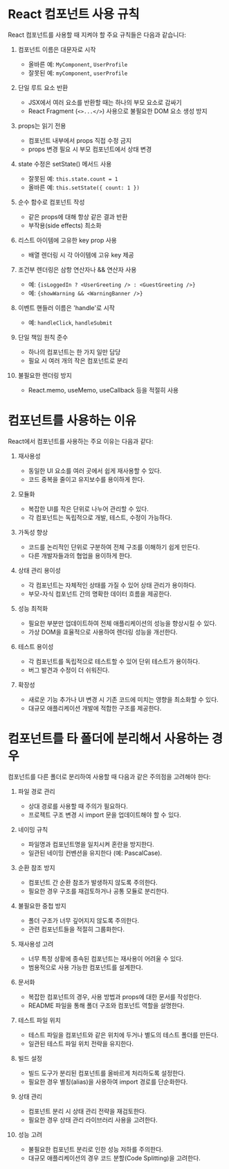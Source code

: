 # React 컴포넌트 사용 규칙

React 컴포넌트를 사용할 때 지켜야 할 주요 규칙들은 다음과 같습니다:

1. 컴포넌트 이름은 대문자로 시작

   - 올바른 예: `MyComponent`, `UserProfile`
   - 잘못된 예: `myComponent`, `userProfile`

2. 단일 루트 요소 반환

   - JSX에서 여러 요소를 반환할 때는 하나의 부모 요소로 감싸기
   - React Fragment (`<>...</>`) 사용으로 불필요한 DOM 요소 생성 방지

3. props는 읽기 전용

   - 컴포넌트 내부에서 props 직접 수정 금지
   - props 변경 필요 시 부모 컴포넌트에서 상태 변경

4. state 수정은 setState() 메서드 사용

   - 잘못된 예: `this.state.count = 1`
   - 올바른 예: `this.setState({ count: 1 })`

5. 순수 함수로 컴포넌트 작성

   - 같은 props에 대해 항상 같은 결과 반환
   - 부작용(side effects) 최소화

6. 리스트 아이템에 고유한 key prop 사용

   - 배열 렌더링 시 각 아이템에 고유 key 제공

7. 조건부 렌더링은 삼항 연산자나 && 연산자 사용

   - 예: `{isLoggedIn ? <UserGreeting /> : <GuestGreeting />}`
   - 예: `{showWarning && <WarningBanner />}`

8. 이벤트 핸들러 이름은 'handle'로 시작

   - 예: `handleClick`, `handleSubmit`

9. 단일 책임 원칙 준수

   - 하나의 컴포넌트는 한 가지 일만 담당
   - 필요 시 여러 개의 작은 컴포넌트로 분리

10. 불필요한 렌더링 방지
    - React.memo, useMemo, useCallback 등을 적절히 사용

# 컴포넌트를 사용하는 이유

React에서 컴포넌트를 사용하는 주요 이유는 다음과 같다:

1. 재사용성

   - 동일한 UI 요소를 여러 곳에서 쉽게 재사용할 수 있다.
   - 코드 중복을 줄이고 유지보수를 용이하게 한다.

2. 모듈화

   - 복잡한 UI를 작은 단위로 나누어 관리할 수 있다.
   - 각 컴포넌트는 독립적으로 개발, 테스트, 수정이 가능하다.

3. 가독성 향상

   - 코드를 논리적인 단위로 구분하여 전체 구조를 이해하기 쉽게 만든다.
   - 다른 개발자들과의 협업을 용이하게 한다.

4. 상태 관리 용이성

   - 각 컴포넌트는 자체적인 상태를 가질 수 있어 상태 관리가 용이하다.
   - 부모-자식 컴포넌트 간의 명확한 데이터 흐름을 제공한다.

5. 성능 최적화

   - 필요한 부분만 업데이트하여 전체 애플리케이션의 성능을 향상시킬 수 있다.
   - 가상 DOM을 효율적으로 사용하여 렌더링 성능을 개선한다.

6. 테스트 용이성

   - 각 컴포넌트를 독립적으로 테스트할 수 있어 단위 테스트가 용이하다.
   - 버그 발견과 수정이 더 쉬워진다.

7. 확장성

   - 새로운 기능 추가나 UI 변경 시 기존 코드에 미치는 영향을 최소화할 수 있다.
   - 대규모 애플리케이션 개발에 적합한 구조를 제공한다.

# 컴포넌트를 타 폴더에 분리해서 사용하는 경우

컴포넌트를 다른 폴더로 분리하여 사용할 때 다음과 같은 주의점을 고려해야 한다:

1. 파일 경로 관리

   - 상대 경로를 사용할 때 주의가 필요하다.
   - 프로젝트 구조 변경 시 import 문을 업데이트해야 할 수 있다.

2. 네이밍 규칙

   - 파일명과 컴포넌트명을 일치시켜 혼란을 방지한다.
   - 일관된 네이밍 컨벤션을 유지한다 (예: PascalCase).

3. 순환 참조 방지

   - 컴포넌트 간 순환 참조가 발생하지 않도록 주의한다.
   - 필요한 경우 구조를 재검토하거나 공통 모듈로 분리한다.

4. 불필요한 중첩 방지

   - 폴더 구조가 너무 깊어지지 않도록 주의한다.
   - 관련 컴포넌트들을 적절히 그룹화한다.

5. 재사용성 고려

   - 너무 특정 상황에 종속된 컴포넌트는 재사용이 어려울 수 있다.
   - 범용적으로 사용 가능한 컴포넌트를 설계한다.

6. 문서화

   - 복잡한 컴포넌트의 경우, 사용 방법과 props에 대한 문서를 작성한다.
   - README 파일을 통해 폴더 구조와 컴포넌트 역할을 설명한다.

7. 테스트 파일 위치

   - 테스트 파일을 컴포넌트와 같은 위치에 두거나 별도의 테스트 폴더를 만든다.
   - 일관된 테스트 파일 위치 전략을 유지한다.

8. 빌드 설정

   - 빌드 도구가 분리된 컴포넌트를 올바르게 처리하도록 설정한다.
   - 필요한 경우 별칭(alias)을 사용하여 import 경로를 단순화한다.

9. 상태 관리

   - 컴포넌트 분리 시 상태 관리 전략을 재검토한다.
   - 필요한 경우 상태 관리 라이브러리 사용을 고려한다.

10. 성능 고려
    - 불필요한 컴포넌트 분리로 인한 성능 저하를 주의한다.
    - 대규모 애플리케이션의 경우 코드 분할(Code Splitting)을 고려한다.
